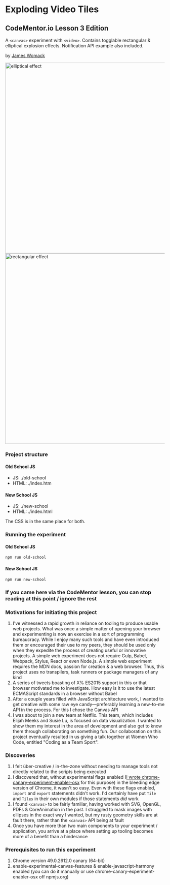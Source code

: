 # Exploding Video Tiles
## CodeMentor.io Lesson 3 Edition

A `<canvas>` experiment with `<video>`. Contains togglable rectangular & elliptical explosion effects. Notification API example also included.

by [James Womack](http://womack.io)

<img src="http://i.imgur.com/oRdLPRf.png" alt="elliptical effect" width="600" />
<img src="http://i.imgur.com/YPHQv5n.png" alt="rectangular effect" width="600" />

### Project structure
#### Old School JS
* JS: ./old-school
* HTML: ./index.htm

#### New School JS
* JS: ./new-school
* HTML: ./index.html

The CSS is in the same place for both.

### Running the experiment
#### Old School JS
`npm run old-school`

#### New School JS
`npm run new-school`

### If you came here via the CodeMentor lesson, you can stop reading at this point / ignore the rest

### Motivations for initiating this project
1. I've witnessed a rapid growth in reliance on tooling to produce usable web projects. What was once a simple matter of opening your browser and experimenting is now an exercise in a sort of programming bureaucracy. While I enjoy many such tools and have even introduced them or encouraged their use to my peers, they should be used only when they expedite the process of creating useful or innovative projects. A simple web experiment does not require Gulp, Babel, Webpack, Stylus, React or even Node.js. A simple web experiment requires the MDN docs, passion for creation & a web browser. Thus, this project uses no transpilers, task runners or package managers of any kind
2. A series of tweets boasting of X% ES2015 support in this or that browser motivated me to investigate. How easy is it to use the latest ECMAScript standards in a browser without Babel
3. After a couple years filled with JavaScript architecture work, I wanted to get creative with some raw eye candy—preferably learning a new-to-me API in the process. For this I chose the Canvas API
4. I was about to join a new team at Netflix. This team, which includes Elijah Meeks and Susie Lu, is focused on data visualization. I wanted to show them my interest in the area of development and also get to know them through collaborating on something fun. Our collaboration on this project eventually resulted in us giving a talk together at Women Who Code, entitled "Coding as a Team Sport".

### Discoveries
1. I felt über-creative / in-the-zone without needing to manage tools not directly related to the scripts being executed
2. I discovered that, without experimental flags enabled ([I wrote chrome-canary-experiment-enabler-osx](https://github.com/jameswomack/chrome-canary-experiment-enabler-osx) for this purpose) in the bleeding edge version of Chrome, it wasn't so easy. Even with these flags enabled, `import` and `export` statements didn't work. I'd certainly have put `Tile` and `Tiles` in their own modules if those statements *did* work
3. I found `<canvas>` to be fairly familiar, having worked with SVG, OpenGL, PDFs & CoreAnimation in the past. I struggled to mask images with ellipses in the exact way I wanted, but my rusty geometry skills are at fault there, rather than the `<canvas>` API being at fault
4. Once you have more than two main components to your experiment / application, you arrive at a place where setting up tooling becomes more of a benefit than a hinderance

### Prerequisites to run this experiment
1. Chrome version 49.0.2612.0 canary (64-bit)
2. enable-experimental-canvas-features & enable-javascript-harmony enabled (you can do it manually or use chrome-canary-experiment-enabler-osx off npmjs.org)
